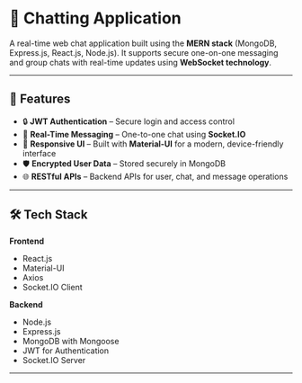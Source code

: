 # 💬 Chatting Application

A real-time web chat application built using the **MERN stack** (MongoDB, Express.js, React.js, Node.js). It supports secure one-on-one messaging and group chats with real-time updates using **WebSocket technology**.

---

## 🚀 Features

- 🔒 **JWT Authentication** – Secure login and access control
- 💬 **Real-Time Messaging** – One-to-one chat using **Socket.IO**
- 📱 **Responsive UI** – Built with **Material-UI** for a modern, device-friendly interface
- 🛡️ **Encrypted User Data** – Stored securely in MongoDB
- 🌐 **RESTful APIs** – Backend APIs for user, chat, and message operations

---

## 🛠️ Tech Stack

**Frontend**  
- React.js  
- Material-UI  
- Axios  
- Socket.IO Client

**Backend**  
- Node.js  
- Express.js  
- MongoDB with Mongoose  
- JWT for Authentication  
- Socket.IO Server

---
